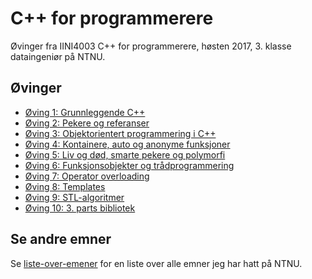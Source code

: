 # C++ for programmerere
Øvinger fra IINI4003 C++ for programmerere, høsten 2017, 3. klasse dataingeniør på NTNU.

## Øvinger
- [Øving 1: Grunnleggende C++](Øving%201)
- [Øving 2: Pekere og referanser](Øving%202)
- [Øving 3: Objektorientert programmering i C++](Øving%203)
- [Øving 4: Kontainere, auto og anonyme funksjoner](Øving%204)
- [Øving 5: Liv og død, smarte pekere og polymorfi](Øving%205)
- [Øving 6: Funksjonsobjekter og trådprogrammering](Øving%206)
- [Øving 7: Operator overloading](Øving%207)
- [Øving 8: Templates](Øving%208)
- [Øving 9: STL-algoritmer](Øving%209)
- [Øving 10: 3. parts bibliotek]()

## Se andre emner
Se [liste-over-emener](https://github.com/Knutakir/liste-over-emner) for en liste over alle emner jeg har hatt på NTNU.
